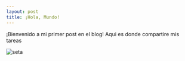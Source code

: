 ```yaml
---
layout: post
title: ¡Hola, Mundo!
---
```


¡Bienvenido a mi primer post en el blog! Aqui es donde compartire mis tareas

![seta](/assests/seta.png)
